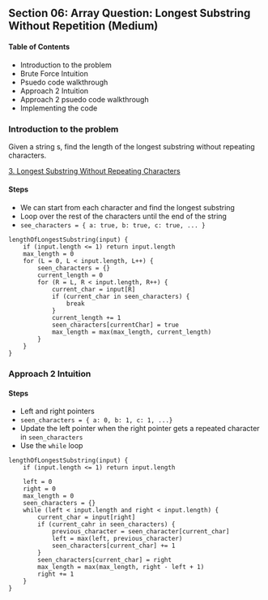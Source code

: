 ## Section 06: Array Question: Longest Substring Without Repetition (Medium)

#### Table of Contents
- Introduction to the problem
- Brute Force Intuition
- Psuedo code walkthrough
- Approach 2 Intuition
- Approach 2 psuedo code walkthrough
- Implementing the code


### Introduction to the problem
Given a string s, find the length of the longest substring without repeating
characters.

[3. Longest Substring Without Repeating Characters](https://leetcode.com/problems/longest-substring-without-repeating-characters/)

#### Steps
- We can start from each character and find the longest substring 
- Loop over the rest of the characters until the end of the string
- `see_characters = { a: true, b: true, c: true, ... }`

```
lengthOfLongestSubstring(input) {
    if (input.length <= 1) return input.length
    max_length = 0
    for (L = 0, L < input.length, L++) {
        seen_characters = {}
        current_length = 0
        for (R = L, R < input.length, R++) {
            current_char = input[R]
            if (current_char in seen_characters) {
                break
            }
            current_length += 1
            seen_characters[currentChar] = true
            max_length = max(max_length, current_length)
        }
    }
}
```


### Approach 2 Intuition

#### Steps
- Left and right pointers
- `seen_characters = { a: 0, b: 1, c: 1, ...}`
- Update the left pointer when the right pointer gets a repeated 
  character in `seen_characters`
- Use the `while` loop

```
lengthOfLongestSubstring(input) {
    if (input.length <= 1) return input.length

    left = 0
    right = 0
    max_length = 0
    seen_characters = {}
    while (left < input.length and right < input.length) {
        current_char = input[right]
        if (current_cahr in seen_characters) {
            previous_character = seen_character[current_char]
            left = max(left, previous_character)
            seen_characters[current_char] += 1
        }
        seen_characters[current_char] = right
        max_length = max(max_length, right - left + 1)
        right += 1
    }
}
```